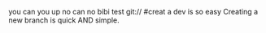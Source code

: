 you can you up
no can no bibi
test git://
#creat a dev is so easy
Creating a new branch is quick AND simple.
